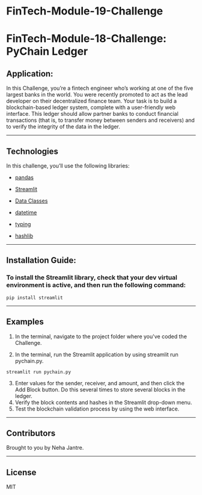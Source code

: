 # FinTech-Module-19-Challenge

# FinTech-Module-18-Challenge: PyChain Ledger


## Application:
In this Challenge, you’re a fintech engineer who’s working at one of the five largest banks in the world. You were recently promoted to act as the lead developer on their decentralized finance team. Your task is to build a blockchain-based ledger system, complete with a user-friendly web interface. This ledger should allow partner banks to conduct financial transactions (that is, to transfer money between senders and receivers) and to verify the integrity of the data in the ledger.


---
## Technologies

In this challenge, you’ll use the following libraries:

* [pandas](https://pandas.pydata.org/docs/) 

* [Streamlit](https://streamlit.io/) 

* [Data Classes](https://docs.python.org/3/library/dataclasses.html) 
* [datetime](https://docs.python.org/3/library/datetime.html)

* [typing](https://docs.python.org/3/library/typing.html)

* [hashlib](https://docs.python.org/3/library/hashlib.html)

---
## Installation Guide:
### To install the Streamlit library, check that your dev virtual environment is active, and then run the following command:
```
pip install streamlit
```
---

## Examples
1. In the terminal, navigate to the project folder where you've coded the Challenge.

2. In the terminal, run the Streamlit application by using streamlit run pychain.py.
``` 
streamlit run pychain.py 
```
3. Enter values for the sender, receiver, and amount, and then click the Add Block button. Do this several times to store several blocks in the ledger.
4. Verify the block contents and hashes in the Streamlit drop-down menu. 
5. Test the blockchain validation process by using the web interface.
---
## Contributors

Brought to you by Neha Jantre.

---

## License

MIT